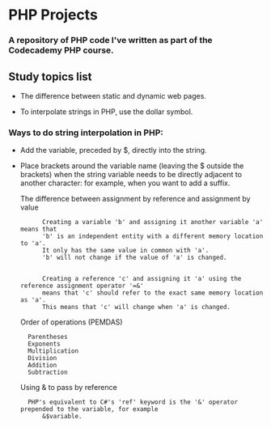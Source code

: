 # PHP Projects

### A repository of PHP code I've written as part of the Codecademy PHP course.

## Study topics list

- The difference between static and dynamic web pages.

- To interpolate strings in PHP, use the dollar symbol.

### Ways to do string interpolation in PHP:

- Add the variable, preceded by $, directly into the string.
- Place brackets around the variable name (leaving the $ outside the brackets) when the string variable needs to be directly adjacent to another character: for example, when you want to add a suffix.
        
    

    The difference between assignment by reference and assignment by value

    
        
            Creating a variable 'b' and assigning it another variable 'a' means that
            'b' is an independent entity with a different memory location to 'a'.
            It only has the same value in common with 'a'.
            'b' will not change if the value of 'a' is changed.
        
        
            Creating a reference 'c' and assigning it 'a' using the reference assignment operator '=&'
            means that 'c' should refer to the exact same memory location as 'a'.
            This means that 'c' will change when 'a' is changed.
        
    

    Order of operations (PEMDAS)

    
        Parentheses
        Exponents
        Multiplication
        Division
        Addition
        Subtraction

    

    Using & to pass by reference

    
        PHP's equivalent to C#'s 'ref' keyword is the '&' operator prepended to the variable, for example
            &$variable.
